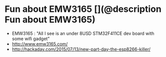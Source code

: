# Fun about EMW3165  [](@description Fun about EMW3165)

* EMW3165 : "All I see is an under 8USD STM32F411CE dev board with some wifi gadget"
* http://www.emw3165.com/
* http://hackaday.com/2015/07/13/new-part-day-the-esp8266-killer/
